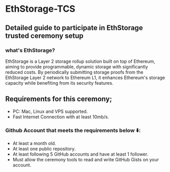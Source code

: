 # EthStorage-TCS

## Detailed guide to participate in EthStorage trusted ceremony setup

### what's EthStorage?

EthStorage is a Layer 2 storage rollup solution built on top of Ethereum, aiming to provide programmable, dynamic storage with significantly reduced costs. By periodically submitting storage proofs from the EthStorage Layer 2 network to Ethereum L1, it enhances Ethereum's storage capacity while benefiting from its security features.

## Requirements for this ceremony;

- PC: Mac, Linux and VPS supported.
- Fast Internet Connection with at least 10mb/s.
  
###  Github Account that meets the requirements below ⬇️:

- At least a month old.
- At least one public repository.
- At least following 5 GitHub accounts and have at least 1 follower.
- Must allow the ceremony tools to read and write GitHub Gists on your account.
